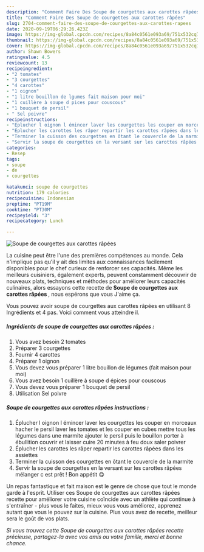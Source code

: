 ```yaml
---
description: "Comment Faire Des Soupe de courgettes aux carottes râpées"
title: "Comment Faire Des Soupe de courgettes aux carottes râpées"
slug: 2704-comment-faire-des-soupe-de-courgettes-aux-carottes-rapees
date: 2020-09-19T06:29:26.423Z
image: https://img-global.cpcdn.com/recipes/8a84c0561e093a69/751x532cq70/soupe-de-courgettes-aux-carottes-rapees-photo-principale-de-la-recette.jpg
thumbnail: https://img-global.cpcdn.com/recipes/8a84c0561e093a69/751x532cq70/soupe-de-courgettes-aux-carottes-rapees-photo-principale-de-la-recette.jpg
cover: https://img-global.cpcdn.com/recipes/8a84c0561e093a69/751x532cq70/soupe-de-courgettes-aux-carottes-rapees-photo-principale-de-la-recette.jpg
author: Shawn Bowers
ratingvalue: 4.5
reviewcount: 13
recipeingredient:
- "2 tomates"
- "3 courgettes"
- "4 carottes"
- "1 oignon"
- "1 litre bouillon de lgumes fait maison pour moi"
- "1 cuillère à soupe d pices pour couscous"
- "1 bouquet de persil"
- " Sel poivre"
recipeinstructions:
- "Éplucher l oignon l émincer laver les courgettes les couper en morceaux hacher le persil laver les tomates et les couper en cubes mettre tous les légumes dans une marmite ajouter le persil puis le bouillon porter à ébullition couvrir et laisser cuire 20 minutes à feu doux saler poivrer"
- "Éplucher les carottes les râper repartir les carottes râpées dans les assiettes"
- "Terminer la cuisson des courgettes en ôtant le couvercle de la marmite"
- "Servir la soupe de courgettes en la versant sur les carottes râpées mélanger c est prêt ! Bon appétit 😋"
categories:
- Resep
tags:
- soupe
- de
- courgettes

katakunci: soupe de courgettes 
nutrition: 179 calories
recipecuisine: Indonesian
preptime: "PT19M"
cooktime: "PT30M"
recipeyield: "3"
recipecategory: Lunch

---
```



![Soupe de courgettes aux carottes râpées](https://img-global.cpcdn.com/recipes/8a84c0561e093a69/751x532cq70/soupe-de-courgettes-aux-carottes-rapees-photo-principale-de-la-recette.jpg)

La cuisine peut être l'une des premières compétences au monde. Cela n'implique pas qu'il y ait des limites aux connaissances facilement disponibles pour le chef curieux de renforcer ses capacités. Même les meilleurs cuisiniers, également experts, peuvent constamment découvrir de nouveaux plats, techniques et méthodes pour améliorer leurs capacités culinaires, alors essayons cette recette de <strong> Soupe de courgettes aux carottes râpées </strong>, nous espérons que vous J'aime ça.

<!--inarticleads1-->

Vous pouvez avoir soupe de courgettes aux carottes râpées en utilisant 8 Ingrédients et 4 pas. Voici comment vous atteindre il.

##### Ingrédients de soupe de courgettes aux carottes râpées :

1. Vous avez besoin 2 tomates
1. Préparer 3 courgettes
1. Fournir 4 carottes
1. Préparer 1 oignon
1. Vous devez vous préparer 1 litre bouillon de légumes (fait maison pour moi)
1. Vous avez besoin 1 cuillère à soupe d épices pour couscous
1. Vous devez vous préparer 1 bouquet de persil
1. Utilisation  Sel poivre




<!--inarticleads2-->

##### Soupe de courgettes aux carottes râpées instructions :

1. Éplucher l oignon l émincer laver les courgettes les couper en morceaux hacher le persil laver les tomates et les couper en cubes mettre tous les légumes dans une marmite ajouter le persil puis le bouillon porter à ébullition couvrir et laisser cuire 20 minutes à feu doux saler poivrer
1. Éplucher les carottes les râper repartir les carottes râpées dans les assiettes
1. Terminer la cuisson des courgettes en ôtant le couvercle de la marmite
1. Servir la soupe de courgettes en la versant sur les carottes râpées mélanger c est prêt ! Bon appétit 😋




<!--inarticleads1-->

<p>
Un repas fantastique et fait maison est le genre de chose que tout le monde garde à l'esprit. Utiliser ces Soupe de courgettes aux carottes râpées recette pour améliorer votre cuisine coïncide avec un athlète qui continue à s'entraîner - plus vous le faites, mieux vous vous améliorez, apprenez autant que vous le pouvez sur la cuisine. Plus vous avez de recette, meilleur sera le goût de vos plats.
</p>

<p>
<i>Si vous trouvez cette Soupe de courgettes aux carottes râpées recette précieuse, partagez-la avec vos amis ou votre famille, merci et bonne chance.</i>
</p>
